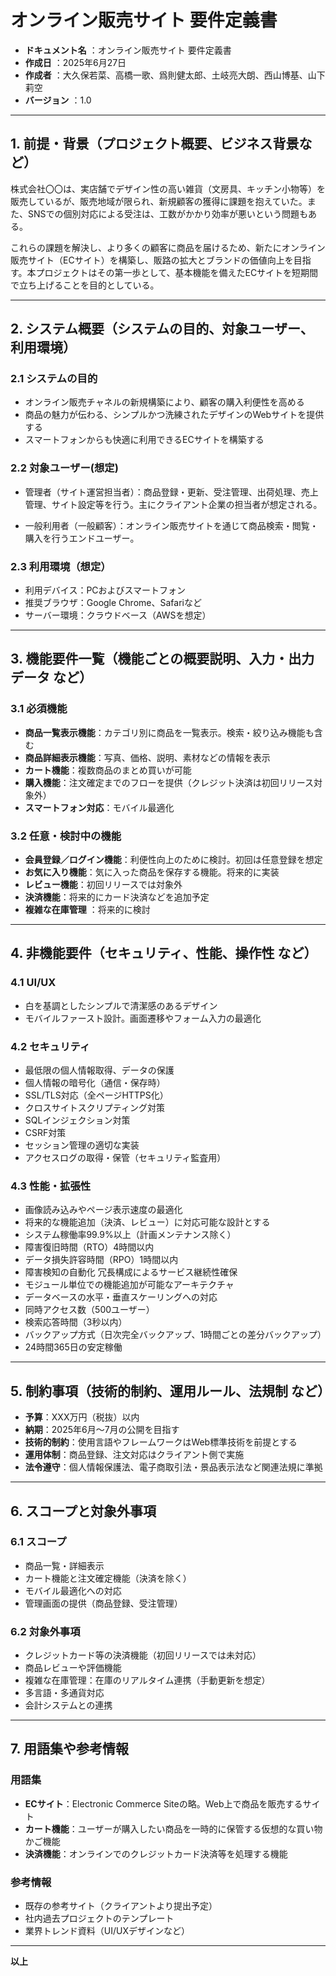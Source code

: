 # オンライン販売サイト 要件定義書

- **ドキュメント名** ：オンライン販売サイト 要件定義書  
- **作成日** ：2025年6月27日  
- **作成者** ：大久保若菜、高橋一歌、爲則健太郎、土岐亮大朗、西山博基、山下莉空  
- **バージョン** ：1.0  

---

## 1. 前提・背景（プロジェクト概要、ビジネス背景など）

株式会社〇〇は、実店舗でデザイン性の高い雑貨（文房具、キッチン小物等）を販売しているが、販売地域が限られ、新規顧客の獲得に課題を抱えていた。また、SNSでの個別対応による受注は、工数がかかり効率が悪いという問題もある。

これらの課題を解決し、より多くの顧客に商品を届けるため、新たにオンライン販売サイト（ECサイト）を構築し、販路の拡大とブランドの価値向上を目指す。本プロジェクトはその第一歩として、基本機能を備えたECサイトを短期間で立ち上げることを目的としている。

---

## 2. システム概要（システムの目的、対象ユーザー、利用環境）

### 2.1 システムの目的

- オンライン販売チャネルの新規構築により、顧客の購入利便性を高める  
- 商品の魅力が伝わる、シンプルかつ洗練されたデザインのWebサイトを提供する  
- スマートフォンからも快適に利用できるECサイトを構築する  

### 2.2 対象ユーザー(想定)

- 管理者（サイト運営担当者）：商品登録・更新、受注管理、出荷処理、売上管理、サイト設定等を行う。主にクライアント企業の担当者が想定される。

- 一般利用者（一般顧客）：オンライン販売サイトを通じて商品検索・閲覧・購入を行うエンドユーザー。

### 2.3 利用環境（想定）

- 利用デバイス：PCおよびスマートフォン  
- 推奨ブラウザ：Google Chrome、Safariなど
- サーバー環境：クラウドベース（AWSを想定）  

---

## 3. 機能要件一覧（機能ごとの概要説明、入力・出力データ など）

### 3.1 必須機能

- **商品一覧表示機能**：カテゴリ別に商品を一覧表示。検索・絞り込み機能も含む  
- **商品詳細表示機能**：写真、価格、説明、素材などの情報を表示  
- **カート機能**：複数商品のまとめ買いが可能  
- **購入機能**：注文確定までのフローを提供（クレジット決済は初回リリース対象外）  
- **スマートフォン対応**：モバイル最適化  

### 3.2 任意・検討中の機能

- **会員登録／ログイン機能**：利便性向上のために検討。初回は任意登録を想定  
- **お気に入り機能**：気に入った商品を保存する機能。将来的に実装  
- **レビュー機能**：初回リリースでは対象外  
- **決済機能**：将来的にカード決済などを追加予定  
- **複雑な在庫管理** ：将来的に検討
---

## 4. 非機能要件（セキュリティ、性能、操作性 など）

### 4.1 **UI/UX**
- 白を基調としたシンプルで清潔感のあるデザイン  
- モバイルファースト設計。画面遷移やフォーム入力の最適化  

### 4.2 **セキュリティ**
- 最低限の個人情報取得、データの保護  
- 個⼈情報の暗号化（通信・保存時） 
- SSL/TLS対応（全ページHTTPS化）
- クロスサイトスクリプティング対策
- SQLインジェクション対策
- CSRF対策
- セッション管理の適切な実装
- アクセスログの取得・保管（セキュリティ監査⽤）

### 4.3 **性能・拡張性**
- 画像読み込みやページ表示速度の最適化  
- 将来的な機能追加（決済、レビュー）に対応可能な設計とする  
- システム稼働率99.9%以上（計画メンテナンス除く）
- 障害復旧時間（RTO）4時間以内
- データ損失許容時間（RPO）1時間以内
- 障害検知の⾃動化 冗⻑構成によるサービス継続性確保
- モジュール単位での機能追加が可能なアーキテクチャ
- データベースの⽔平・垂直スケーリングへの対応
- 同時アクセス数（500ユーザー）
- 検索応答時間（3秒以内）
- バックアップ⽅式（⽇次完全バックアップ、1時間ごとの差分バックアップ）
- 24時間365⽇の安定稼働

---

## 5. 制約事項（技術的制約、運用ルール、法規制 など）

- **予算**：XXX万円（税抜）以内  
- **納期**：2025年6月～7月の公開を目指す  
- **技術的制約**：使用言語やフレームワークはWeb標準技術を前提とする  
- **運用体制**：商品登録、注文対応はクライアント側で実施  
- **法令遵守**：個人情報保護法、電子商取引法・景品表示法など関連法規に準拠  

---

## 6. スコープと対象外事項

### 6.1 スコープ

- 商品一覧・詳細表示  
- カート機能と注文確定機能（決済を除く）  
- モバイル最適化への対応  
- 管理画面の提供（商品登録、受注管理）  

### 6.2 対象外事項

- クレジットカード等の決済機能（初回リリースでは未対応）  
- 商品レビューや評価機能  
- 複雑な在庫管理：在庫のリアルタイム連携（手動更新を想定）  
- 多言語・多通貨対応  
- 会計システムとの連携  

---

## 7. 用語集や参考情報

### 用語集

- **ECサイト**：Electronic Commerce Siteの略。Web上で商品を販売するサイト  
- **カート機能**：ユーザーが購入したい商品を一時的に保管する仮想的な買い物かご機能  
- **決済機能**：オンラインでのクレジットカード決済等を処理する機能  

### 参考情報

- 既存の参考サイト（クライアントより提出予定）  
- 社内過去プロジェクトのテンプレート  
- 業界トレンド資料（UI/UXデザインなど）  

---

**以上**